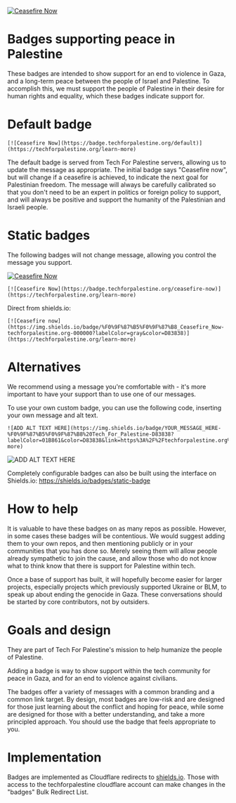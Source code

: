 [![Ceasefire Now](https://badge.techforpalestine.org/default)](https://techforpalestine.org/learn-more)

# Badges supporting peace in Palestine

These badges are intended to show support for an end to violence in Gaza, and a
long-term peace between the people of Israel and Palestine. To accomplish
this, we must support the people of Palestine in their desire for human rights
and equality, which these badges indicate support for.

# Default badge

```
[![Ceasefire Now](https://badge.techforpalestine.org/default)](https://techforpalestine.org/learn-more)

```

The default badge is served from Tech For Palestine servers, allowing us to
update the message as appropriate. The initial badge says "Ceasefire now", but
will change if a ceasefire is achieved, to indicate the next goal for
Palestinian freedom. The message will always be carefully calibrated so that you
don't need to be an expert in politics or foreign policy to support, and will
always be positive and support the humanity of the Palestinian and Israeli
people.

# Static badges

The following badges will not change message, allowing you control the message you
support.

[![Ceasefire Now](https://badge.techforpalestine.org/ceasefire-now)](https://techforpalestine.org/learn-more)

```
[![Ceasefire Now](https://badge.techforpalestine.org/ceasefire-now)](https://techforpalestine.org/learn-more)
```

Direct from shields.io:

```
[![Ceasefire now](https://img.shields.io/badge/%F0%9F%87%B5%F0%9F%87%B8_Ceasefire_Now-techforpalestine.org-000000?labelColor=gray&color=D83838)](https://techforpalestine.org/learn-more)
```

# Alternatives

We recommend using a message you're comfortable with - it's more important to
have your support than to use one of our messages.

To use your own custom badge, you can use the following code, inserting your own
message and alt text.

```
![ADD ALT TEXT HERE](https://img.shields.io/badge/YOUR_MESSAGE_HERE-%F0%9F%87%B5%F0%9F%87%B8%20Tech_For_Palestine-D83838?labelColor=01B861&color=D83838&link=https%3A%2F%2Ftechforpalestine.org%2Flearn-more)
```

![ADD ALT TEXT HERE](https://img.shields.io/badge/%F0%9F%87%B5%F0%9F%87%B8_YOUR_MESSAGE_HERE-techforpalestine.org-000?labelColor=grey&color=D83838&link=https%3A%2F%2Ftechforpalestine.org%2Flearn-more)

Completely configurable badges can also be built using the interface on Shields.io: https://shields.io/badges/static-badge

# How to help

It is valuable to have these badges on as many repos as possible. However, in
some cases these badges will be contentious. We would suggest adding them to
your own repos, and then mentioning publicly or in your communities that you has
done so. Merely seeing them will allow people already sympathetic to join the
cause, and allow those who do not know what to think know that there is support
for Palestine within tech.

Once a base of support has built, it will hopefully become easier for larger
projects, especially projects which previously supported Ukraine or BLM, to
speak up about ending the genocide in Gaza. These conversations should be
started by core contributors, not by outsiders.

# Goals and design

They are part of Tech For Palestine's mission to help humanize the people of
Palestine.

Adding a badge is way to show support within the tech community for peace in Gaza, and for an end to violence against civilians.

The badges offer a variety of messages with a common branding and a common link
target. By design, most badges are low-risk and are designed for those just
learning about the conflict and hoping for peace, while some are designed for
those with a better understanding, and take a more principled approach. You
should use the badge that feels appropriate to you.

# Implementation

Badges are implemented as Cloudflare redirects to
[shields.io](https://shields.io). Those with access to the techforpalestine
cloudflare account can make changes in the "badges" Bulk Redirect List.
